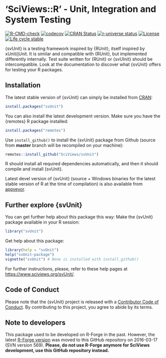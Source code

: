 
<!-- README.md is generated from README.Rmd. Please edit that file -->

# ‘SciViews::R’ - Unit, Integration and System Testing

<!-- badges: start -->

[![R-CMD-check](https://github.com/SciViews/svUnit/actions/workflows/R-CMD-check.yaml/badge.svg)](https://github.com/SciViews/svUnit/actions/workflows/R-CMD-check.yaml)
[![codecov](https://codecov.io/gh/SciViews/svUnit/graph/badge.svg?token=fMkJ8TApL6)](https://codecov.io/gh/SciViews/svUnit)
[![CRAN
Status](https://www.r-pkg.org/badges/version/svUnit)](https://cran.r-project.org/package=svUnit)
[![r-universe
status](https://sciviews.r-universe.dev/badges/svUnit)](https://sciviews.r-universe.dev/svUnit)
[![License](https://img.shields.io/badge/license-GPL-blue.svg)](https://www.gnu.org/licenses/gpl-2.0.html)
[![Life cycle
stable](https://img.shields.io/badge/lifecycle-stable-brightgreen.svg)](https://www.tidyverse.org/lifecycle/#stable)
<!-- badges: end -->

{svUnit} is a testing framework inspired by {RUnit}, itself inspired by
xUnit/jUnit. It is similar and compatible with {RUnit}, but implemented
differently internally. Test suite written for {RUnit} or {svUInit}
should be intercompatible. Look at the documentation to discover what
{svUnit} offers for testing your R packages.

## Installation

The latest stable version of {svUnit} can simply be installed from
[CRAN](http://cran.r-project.org):

``` r
install.packages("svUnit")
```

You can also install the latest development version. Make sure you have
the {remotes} R package installed:

``` r
install.packages("remotes")
```

Use `install_github()` to install the {svUnit} package from Github
(source from **master** branch will be recompiled on your machine):

``` r
remotes::install_github("SciViews/svUnit")
```

R should install all required dependencies automatically, and then it
should compile and install {svUnit}.

Latest devel version of {svUnit} (source + Windows binaries for the
latest stable version of R at the time of compilation) is also available
from
[appveyor](https://ci.appveyor.com/project/phgrosjean/svUnit/build/artifacts).

## Further explore {svUnit}

You can get further help about this package this way: Make the {svUnit}
package available in your R session:

``` r
library("svUnit")
```

Get help about this package:

``` r
library(help = "svUnit")
help("svUnit-package")
vignette("svUnit") # None is installed with install_github()
```

For further instructions, please, refer to these help pages at
<https://www.sciviews.org/svUnit/>.

## Code of Conduct

Please note that the {svUnit} project is released with a [Contributor
Code of
Conduct](https://contributor-covenant.org/version/2/0/CODE_OF_CONDUCT.html).
By contributing to this project, you agree to abide by its terms.

## Note to developers

This package used to be developed on R-Forge in the past. However, the
latest [R-Forge
version](https://r-forge.r-project.org/projects/sciviews/) was moved to
this GitHub repository on 2016-03-17 (SVN version 569). **Please, do not
use R-Forge anymore for SciViews development, use this GitHub repository
instead.**
